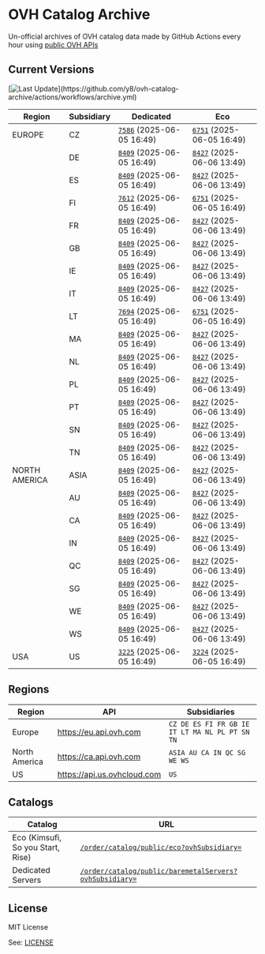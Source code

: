 # OVH Catalog Archive

Un-official archives of OVH catalog data made by GitHub Actions
every hour using [public OVH APIs](https://eu.api.ovh.com/console/?section=%2Forder&branch=v1#get-/order/catalog/public/eco)

## Current Versions

[![Last Update](https://img.shields.io/badge/dynamic/regex?url=https%3A%2F%2Fapi.github.com%2Frepos%2Fy8%2Fovh-catalog-archive%2Factions%2Fworkflows%2F161782612%2Fruns%3Fstatus%3Dcompleted%26per_page%3D1&search=%22run_started_at%22%5Cs*%3A%5Cs*%22(%5Cd%7B4%7D)-(%5Cd%7B2%7D)-(%5Cd%7B2%7D)T(%5Cd%7B2%7D)%3A(%5Cd%7B2%7D)(%3F%3A%3A(%5Cd%7B2%7D))%3F(%3F%3A%5C.%5Cd%2B)%3FZ%3F%22&replace=%241-%242-%243%20%40%20%244%3A%245&style=for-the-badge&label=last%20update&labelColor=%23000e9c&color=%23fff)](https://github.com/y8/ovh-catalog-archive/actions/workflows/archive.yml)

<!-- Do not change part below, it will be automatically replaced by GHA -->

<!-- Start status -->
<!-- generated at Fri Jun  6 13:49:15 UTC 2025 -->
| Region | Subsidiary | Dedicated | Eco |
|--------|------------ | --- | --- |
| EUROPE | CZ | [`7586`](metal/CZ.json) (2025-06-05 16:49) | [`6751`](eco/CZ.json) (2025-06-05 16:49) |
| | DE | [`8409`](metal/DE.json) (2025-06-05 16:49) | [`8427`](eco/DE.json) (2025-06-06 13:49) |
| | ES | [`8409`](metal/ES.json) (2025-06-05 16:49) | [`8427`](eco/ES.json) (2025-06-06 13:49) |
| | FI | [`7612`](metal/FI.json) (2025-06-05 16:49) | [`6751`](eco/FI.json) (2025-06-05 16:49) |
| | FR | [`8409`](metal/FR.json) (2025-06-05 16:49) | [`8427`](eco/FR.json) (2025-06-06 13:49) |
| | GB | [`8409`](metal/GB.json) (2025-06-05 16:49) | [`8427`](eco/GB.json) (2025-06-06 13:49) |
| | IE | [`8409`](metal/IE.json) (2025-06-05 16:49) | [`8427`](eco/IE.json) (2025-06-06 13:49) |
| | IT | [`8409`](metal/IT.json) (2025-06-05 16:49) | [`8427`](eco/IT.json) (2025-06-06 13:49) |
| | LT | [`7694`](metal/LT.json) (2025-06-05 16:49) | [`6751`](eco/LT.json) (2025-06-05 16:49) |
| | MA | [`8409`](metal/MA.json) (2025-06-05 16:49) | [`8427`](eco/MA.json) (2025-06-06 13:49) |
| | NL | [`8409`](metal/NL.json) (2025-06-05 16:49) | [`8427`](eco/NL.json) (2025-06-06 13:49) |
| | PL | [`8409`](metal/PL.json) (2025-06-05 16:49) | [`8427`](eco/PL.json) (2025-06-06 13:49) |
| | PT | [`8409`](metal/PT.json) (2025-06-05 16:49) | [`8427`](eco/PT.json) (2025-06-06 13:49) |
| | SN | [`8409`](metal/SN.json) (2025-06-05 16:49) | [`8427`](eco/SN.json) (2025-06-06 13:49) |
| | TN | [`8409`](metal/TN.json) (2025-06-05 16:49) | [`8427`](eco/TN.json) (2025-06-06 13:49) |
| NORTH AMERICA | ASIA | [`8409`](metal/ASIA.json) (2025-06-05 16:49) | [`8427`](eco/ASIA.json) (2025-06-06 13:49) |
| | AU | [`8409`](metal/AU.json) (2025-06-05 16:49) | [`8427`](eco/AU.json) (2025-06-06 13:49) |
| | CA | [`8409`](metal/CA.json) (2025-06-05 16:49) | [`8427`](eco/CA.json) (2025-06-06 13:49) |
| | IN | [`8409`](metal/IN.json) (2025-06-05 16:49) | [`8427`](eco/IN.json) (2025-06-06 13:49) |
| | QC | [`8409`](metal/QC.json) (2025-06-05 16:49) | [`8427`](eco/QC.json) (2025-06-06 13:49) |
| | SG | [`8409`](metal/SG.json) (2025-06-05 16:49) | [`8427`](eco/SG.json) (2025-06-06 13:49) |
| | WE | [`8409`](metal/WE.json) (2025-06-05 16:49) | [`8427`](eco/WE.json) (2025-06-06 13:49) |
| | WS | [`8409`](metal/WS.json) (2025-06-05 16:49) | [`8427`](eco/WS.json) (2025-06-06 13:49) |
| USA | US | [`3225`](metal/US.json) (2025-06-05 16:49) | [`3224`](eco/US.json) (2025-06-05 16:49) |
<!-- End status -->

## Regions

| Region        | API                           | Subsidiaries                                   |
| ------------- | ----------------------------- | ---------------------------------------------- |
| Europe        | <https://eu.api.ovh.com>      | `CZ DE ES FI FR GB IE IT LT MA NL PL PT SN TN` |
| North America | <https://ca.api.ovh.com>      | `ASIA AU CA IN QC SG WE WS`                    |
| US            | <https://api.us.ovhcloud.com> | `US`                                           |

## Catalogs

| Catalog | URL |
| --------------------------------- | ----------------------------------------------------------------------------------------------------------------------------------------------------------------- |
| Eco (Kimsufi, So you Start, Rise) | [`/order/catalog/public/eco?ovhSubsidiary=`](https://eu.api.ovh.com/console/?section=%2Forder&branch=v1#get-/order/catalog/public/eco)                            |
| Dedicated Servers                 | [`/order/catalog/public/baremetalServers?ovhSubsidiary=`](https://eu.api.ovh.com/console/?section=%2Forder&branch=v1#get-/order/catalog/public/baremetalServers)  |

## License

MIT License

See: [LICENSE](LICENSE.md)
